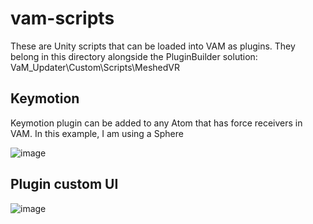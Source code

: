 # vam-scripts

These are Unity scripts that can be loaded into VAM as plugins. They belong in this directory alongside the PluginBuilder solution:
VaM_Updater\Custom\Scripts\MeshedVR

## Keymotion

Keymotion plugin can be added to any Atom that has force receivers in VAM. In this example, I am using a Sphere

![image](https://github.com/user-attachments/assets/f099ab43-ce75-46e6-b7ba-71f4729aa808)


## Plugin custom UI

![image](https://github.com/user-attachments/assets/3d901162-c4ce-4ebb-8d13-8f8d0c5300b8)
